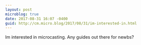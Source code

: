 ```yaml
---
layout: post
microblog: true
date: 2017-08-31 16:07 -0400
guid: http://cm.micro.blog/2017/08/31/im-interested-in.html
---
```

Im interested in microcasting. Any guides out there for newbs?
